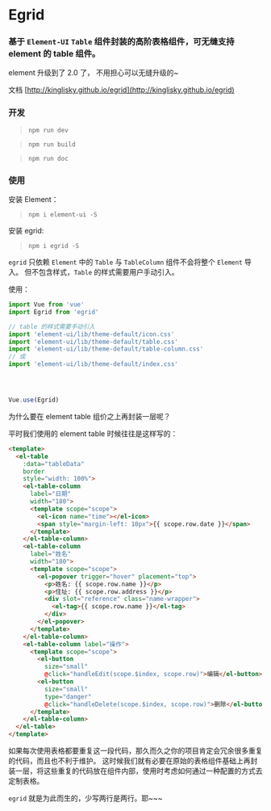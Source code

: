 # Egrid

### 基于 `Element-UI` `Table` 组件封装的高阶表格组件，可无缝支持 element 的 table 组件。

element 升级到了 2.0 了， 不用担心可以无缝升级的~

文档 [http://kinglisky.github.io/egrid](http://kinglisky.github.io/egrid)


### 开发

> `npm run dev`

> `npm run build`

> `npm run doc`


### 使用

安装 Element：

> `npm i element-ui -S`

安装 egrid:

> `npm i egrid -S`

`egrid` 只依赖 `Element` 中的 `Table` 与 `TableColumn` 组件不会将整个 `Element` 导入。
但不包含样式，`Table` 的样式需要用户手动引入。

使用：
```javascript
import Vue from 'vue'
import Egrid from 'egrid'

// table 的样式需要手动引入
import 'element-ui/lib/theme-default/icon.css'
import 'element-ui/lib/theme-default/table.css'
import 'element-ui/lib/theme-default/table-column.css'
// 或
import 'element-ui/lib/theme-default/index.css'




Vue.use(Egrid)
```

为什么要在 element table 组价之上再封装一层呢？

平时我们使用的 element table 时候往往是这样写的：

```html
<template>
  <el-table
    :data="tableData"
    border
    style="width: 100%">
    <el-table-column
      label="日期"
      width="180">
      <template scope="scope">
        <el-icon name="time"></el-icon>
        <span style="margin-left: 10px">{{ scope.row.date }}</span>
      </template>
    </el-table-column>
    <el-table-column
      label="姓名"
      width="180">
      <template scope="scope">
        <el-popover trigger="hover" placement="top">
          <p>姓名: {{ scope.row.name }}</p>
          <p>住址: {{ scope.row.address }}</p>
          <div slot="reference" class="name-wrapper">
            <el-tag>{{ scope.row.name }}</el-tag>
          </div>
        </el-popover>
      </template>
    </el-table-column>
    <el-table-column label="操作">
      <template scope="scope">
        <el-button
          size="small"
          @click="handleEdit(scope.$index, scope.row)">编辑</el-button>
        <el-button
          size="small"
          type="danger"
          @click="handleDelete(scope.$index, scope.row)">删除</el-button>
      </template>
    </el-table-column>
  </el-table>
</template>
```

如果每次使用表格都要重复这一段代码，那久而久之你的项目肯定会冗余很多重复的代码，而且也不利于维护。
这时候我们就有必要在原始的表格组件基础上再封装一层，将这些重复的代码放在组件内部，使用时考虑如何通过一种配置的方式去定制表格。

`egrid` 就是为此而生的，少写两行是两行。耶~~~



